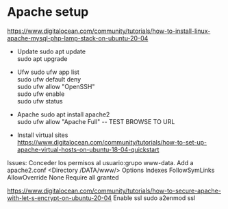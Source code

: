 # Apache setup
https://www.digitalocean.com/community/tutorials/how-to-install-linux-apache-mysql-php-lamp-stack-on-ubuntu-20-04  
* Update
sudo apt update  
sudo apt upgrade  

* Ufw
sudo ufw app list  
sudo ufw default deny  
sudo ufw allow "OpenSSH"  
sudo ufw enable  
sudo ufw status  

* Apache
sudo apt install apache2  
sudo ufw allow "Apache Full"
-- TEST BROWSE TO URL

* Install virtual sites
https://www.digitalocean.com/community/tutorials/how-to-set-up-apache-virtual-hosts-on-ubuntu-18-04-quickstart  

Issues:
Conceder los permisos al usuario:grupo www-data.
Add a apache2.conf
	<Directory /DATA/www/>
      Options Indexes FollowSymLinks
      AllowOverride None
      Require all granted
</Directory>

https://www.digitalocean.com/community/tutorials/how-to-secure-apache-with-let-s-encrypt-on-ubuntu-20-04
Enable ssl
sudo a2enmod ssl


